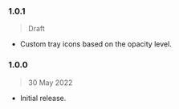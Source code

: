 ### 1.0.1
> Draft

- Custom tray icons based on the opacity level.

### 1.0.0 
> 30 May 2022

- Initial release.
